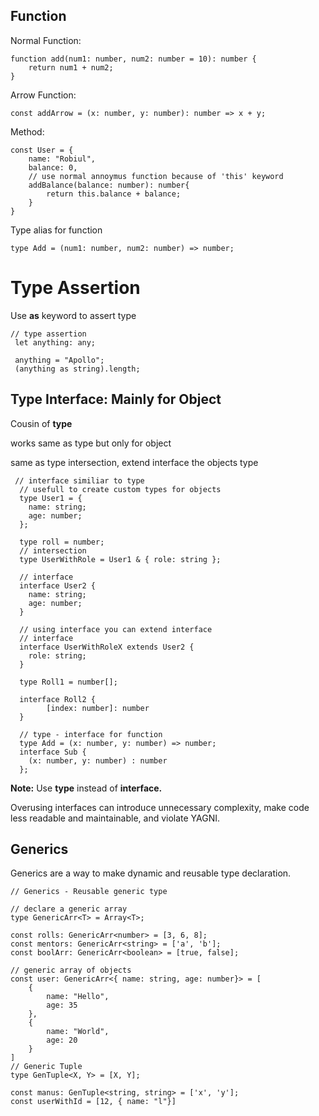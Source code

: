 ## Function

Normal Function:

```tsx
function add(num1: number, num2: number = 10): number {
    return num1 + num2;
}
```

Arrow Function:

```tsx
const addArrow = (x: number, y: number): number => x + y;
```

Method:
```tsx
const User = {
    name: "Robiul",
    balance: 0,
    // use normal annoymus function because of 'this' keyword
    addBalance(balance: number): number{ 
        return this.balance + balance;
    }
}
```
Type alias for function
```tsx 
type Add = (num1: number, num2: number) => number;
```
# Type Assertion

Use **as** keyword to assert type

```tsx
// type assertion
 let anything: any;

 anything = "Apollo";
 (anything as string).length;

```

## Type Interface: Mainly for Object 

Cousin of **type** 

works same as type but only for object

same as type intersection, extend interface the objects type

```tsx
 // interface similiar to type
  // usefull to create custom types for objects
  type User1 = {
    name: string;
    age: number;
  };

  type roll = number;
  // intersection
  type UserWithRole = User1 & { role: string };

  // interface
  interface User2 {
    name: string;
    age: number;
  }

  // using interface you can extend interface
  // interface
  interface UserWithRoleX extends User2 {
    role: string;
  }

  type Roll1 = number[];

  interface Roll2 {
        [index: number]: number
  }

  // type - interface for function
  type Add = (x: number, y: number) => number;
  interface Sub {
    (x: number, y: number) : number
  };
```

**Note:**  Use **type** instead of **interface.** 

Overusing interfaces can introduce unnecessary complexity, make code less readable and maintainable, and violate YAGNI.

## Generics

Generics are a way to make dynamic and reusable type declaration.

```tsx
// Generics - Reusable generic type

// declare a generic array
type GenericArr<T> = Array<T>;

const rolls: GenericArr<number> = [3, 6, 8];
const mentors: GenericArr<string> = ['a', 'b'];
const boolArr: GenericArr<boolean> = [true, false];

// generic array of objects
const user: GenericArr<{ name: string, age: number}> = [
    {
        name: "Hello",
        age: 35
    },
    {
        name: "World",
        age: 20
    }
]
// Generic Tuple
type GenTuple<X, Y> = [X, Y];

const manus: GenTuple<string, string> = ['x', 'y'];
const userWithId = [12, { name: "l"}]

```